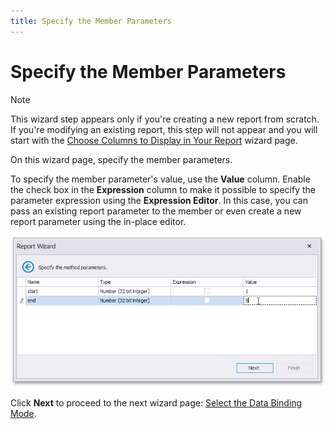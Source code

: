 ```yaml
---
title: Specify the Member Parameters
---
```

# Specify the Member Parameters
> [!NOTE]
> This wizard step appears only if you're creating a new report from scratch. If you're modifying an existing report, this step will not appear and you will start with the [Choose Columns to Display in Your Report](../choose-columns-to-display-in-your-report.md) wizard page.

On this wizard page, specify the member parameters.

To specify the member parameter's value, use the **Value** column. Enable the check box in the **Expression** column to make it possible to specify the parameter expression using the **Expression Editor**. In this case, you can pass an existing report parameter to the member or even create a new report parameter using the in-place editor.

![eurd-win-data-access-object-binding-specify-member-parameters](../../../../../../../images/eurd-win-data-access-object-binding-specify-member-parameters.png)

Click **Next** to proceed to the next wizard page: [Select the Data Binding Mode](select-the-data-binding-mode.md).